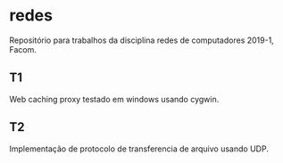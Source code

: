 # redes

Repositório para trabalhos da disciplina redes de computadores 2019-1, Facom.


## T1

Web caching proxy testado em windows usando cygwin.


## T2

Implementação de protocolo de transferencia de arquivo usando UDP.
